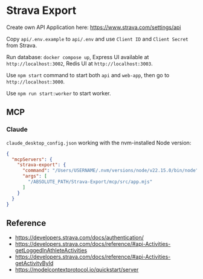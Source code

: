 # Strava Export

Create own API Application here: https://www.strava.com/settings/api

Copy `api/.env.example` to `api/.env` and use `Client ID` and `Client Secret` from Strava.

Run database: `docker compose up`, Express UI available at `http://localhost:3002`, Redis UI at `http://localhost:3003`.

Use `npm start` command to start both `api` and `web-app`, then go to `http://localhost:3000`.

Use `npm run start:worker` to start worker.

## MCP

### Claude

`claude_desktop_config.json` working with the nvm-installed Node version:

```json
{
  "mcpServers": {
    "strava-export": {
      "command": "/Users/USERNAME/.nvm/versions/node/v22.15.0/bin/node",
      "args": [
        "/ABSOLUTE_PATH/Strava-Export/mcp/src/app.mjs"
      ]
    }
  }
}
```

## Reference

* https://developers.strava.com/docs/authentication/
* https://developers.strava.com/docs/reference/#api-Activities-getLoggedInAthleteActivities
* https://developers.strava.com/docs/reference/#api-Activities-getActivityById
* https://modelcontextprotocol.io/quickstart/server
